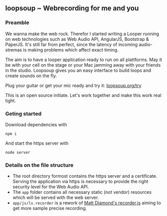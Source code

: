 ## loopsoup ~ Webrecording for me and you
### Preamble
We wanna make the web rock. Therefor I started writing a Looper running on web technologies such as Web Audio API, AngularJS, Bootstrap & PaperJS.
It's still far from perfect, since the latency of incoming audio-stremas is making problems which affect exact timing.

The aim is to have a looper application ready to run on all plattforms. May it be with your cell on the stage or your Mac jamming away with your friends in the studio. Loopsoup gives you an easy interface to build loops and create sounds on the fly.

Plug your guitar or get your mic ready and try it: [loopsoup.org/try](https://loopsoup.org/try)

This is an open source initiate. Let's work together and make this work real tight.

### Geting started
Download dependencies with
```
npm i
```

And start the https server with
```
node server
```

### Details on the file structure
* The root directory formost contains the https server and a certificate. Serving the application via https is necessary to provide the right security level for the Web Audio API.
* The `app` folder contains all necessary static (not vendor) resources which will be served with the web server.
* `app/js/ls.recorder` is a rework of [Matt Diamond's recorder.js](https://github.com/mattdiamond/Recorderjs) aiming to get more sample precise recording.